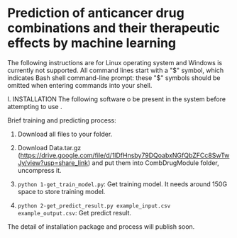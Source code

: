 # Prediction of anticancer drug combinations and their therapeutic effects by machine learning

The following instructions are for Linux operating system and Windows is currently not supported. All command lines start with a "$" symbol, which indicates Bash shell command-line prompt: these "$" symbols should be omitted when entering commands into your shell.

I. INSTALLATION
The following software o be present in the system before attempting to use .



Brief training and predicting process:
1. Download all files to your folder.

2. Download Data.tar.gz (https://drive.google.com/file/d/1lDfHnsby79DQoabxNGfQbZFCc8SwTwJy/view?usp=share_link) and put them into CombDrugModule folder, uncompress it.

3. `python 1-get_train_model.py`: Get training model. It needs around 150G space to store training model.

4. `python 2-get_predict_result.py example_input.csv example_output.csv`: Get predict result.


The detail of installation package and process will publish soon.
